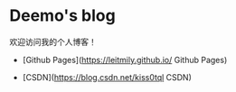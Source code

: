 # Deemo's blog

欢迎访问我的个人博客！

* [Github Pages](https://leitmily.github.io/ Github Pages)

* [CSDN](https://blog.csdn.net/kiss0tql CSDN)